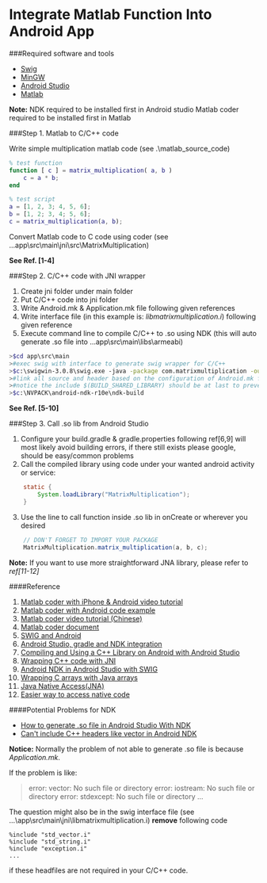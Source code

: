 Integrate Matlab Function Into Android App
===============================


###Required software and tools
* [Swig](http://www.swig.org/download.html)
* [MinGW](http://www.mingw.org/)
* [Android Studio](http://developer.android.com/sdk/index.html)
* [Matlab](http://www.mathworks.com/products/matlab/?refresh=true)

**Note:** 
NDK required to be installed first in Android studio
Matlab coder required to be installed first in Matlab


###Step 1. Matlab to C/C++ code

Write simple multiplication matlab code (see .\matlab_source_code)
```Matlab
% test function
function [ c ] = matrix_multiplication( a, b )
    c = a * b;
end

% test script
a = [1, 2, 3; 4, 5, 6];
b = [1, 2; 3, 4; 5, 6];
c = matrix_multiplication(a, b);
```

Convert Matlab code to C code using coder (see ...app\src\main\jni\src\MatrixMultiplication)

**See Ref. [1-4]**


###Step 2. C/C++ code with JNI wrapper

1. Create jni folder under main folder
2. Put C/C++ code into jni folder
3. Write Android.mk & Application.mk file following given references
4. Write interface file (in this example is: _libmatrixmultiplication.i_) following given reference
5. Execute command line to compile C/C++ to .so using NDK 
(this will auto generate .so file into ...app\src\main\libs\armeabi)

```bash
>$cd app\src\main
>#exec swig with interface to generate swig wrapper for C/C++
>$c:\swigwin-3.0.8\swig.exe -java -package com.matrixmultiplication -outdir ..\java\com\matrixmultiplication -o libmatrixmultiplication_wrap.c libmatrixmultiplication.i
>#link all source and header based on the configuration of Android.mk file
>#notice the include $(BUILD_SHARED_LIBRARY) should be at last to prevent errors, if error still exist, see _ref[9]_ and _Potential Problems for NDK_
>$c:\NVPACK\android-ndk-r10e\ndk-build
```

**See Ref. [5-10]**


###Step 3. Call .so lib from Android Studio

1. Configure your build.gradle & gradle.properties following ref[6,9] will most likely avoid building errors, 
if there still exists please google, should be easy/common problems
2. Call the compiled library using code under your wanted android activity or service:
```Java
    static {
        System.loadLibrary("MatrixMultiplication");
    }
```
3. Use the line to call function inside .so lib in onCreate or wherever you desired
```Java
    // DON'T FORGET TO IMPORT YOUR PACKAGE
    MatrixMultiplication.matrix_multiplication(a, b, c);
```

**Note:** 
If you want to use more straightforward JNA library, please refer to _ref[11-12]_


####Reference
1. [Matlab coder with iPhone & Android video tutorial](http://www.mathworks.com/videos/matlab-to-iphone-and-android-made-easy-107779.html)
2. [Matlab coder with Android code example](http://www.mathworks.com/matlabcentral/fileexchange/53027-matlab-to-android-made-easy-example-files?s_iid=ovp_custom2_4490175721001-107779_rr)
3. [Matlab coder video tutorial (Chinese)](http://v.youku.com/v_show/id_XMzA3MTA3NDQ4.html)
4. [Matlab coder document](http://www.mathworks.com/products/matlab-coder/code-examples.html)
5. [SWIG and Android](http://www.swig.org/Doc2.0/Android.html#Android_examples_intro)
6. [Android Studio, gradle and NDK integration](http://ph0b.com/android-studio-gradle-and-ndk-integration/)
7. [Compiling and Using a C++ Library on Android with Android Studio](http://kvurd.com/blog/compiling-a-cpp-library-for-android-with-android-studio/)
8. [Wrapping C++ code with JNI](http://www.sureshjoshi.com/mobile/android-ndk-in-android-studio-with-swig/)
9. [Android NDK in Android Studio with SWIG](http://www.sureshjoshi.com/mobile/android-ndk-in-android-studio-with-swig/)
10. [Wrapping C arrays with Java arrays](http://folk.uio.no/hpl/scripting/doc/swig/manual/Java.html#n46)
11. [Java Native Access(JNA)](https://github.com/java-native-access/jna)
12. [Easier way to access native code](http://www.javaworld.com/article/2077828/java-se/open-source-java-projects-java-native-access.html)

####Potential Problems for NDK
* [How to generate .so file in Android Studio With NDK](http://stackoverflow.com/questions/32443496/generate-so-file-in-android-studio)
* [Can't include C++ headers like vector in Android NDK](http://stackoverflow.com/questions/4893403/cant-include-c-headers-like-vector-in-android-ndk)

**Notice:** 
Normally the problem of not able to generate .so file is because _Application.mk_.

If the problem is like:

>error: vector: No such file or directory
>error: iostream: No such file or directory
>error: stdexcept: No such file or directory
>...

The question might also be in the swig interface file (see ...\app\src\main\jni\libmatrixmultiplication.i)
**remove** following code
```
%include "std_vector.i"
%include "std_string.i"
%include "exception.i"
...
```
if these headfiles are not required in your C/C++ code.